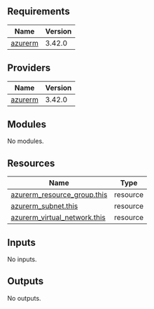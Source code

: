 ## Requirements

| Name | Version |
|------|---------|
| <a name="requirement_azurerm"></a> [azurerm](#requirement\_azurerm) | 3.42.0 |

## Providers

| Name | Version |
|------|---------|
| <a name="provider_azurerm"></a> [azurerm](#provider\_azurerm) | 3.42.0 |

## Modules

No modules.

## Resources

| Name | Type |
|------|------|
| [azurerm_resource_group.this](https://registry.terraform.io/providers/hashicorp/azurerm/3.42.0/docs/resources/resource_group) | resource |
| [azurerm_subnet.this](https://registry.terraform.io/providers/hashicorp/azurerm/3.42.0/docs/resources/subnet) | resource |
| [azurerm_virtual_network.this](https://registry.terraform.io/providers/hashicorp/azurerm/3.42.0/docs/resources/virtual_network) | resource |

## Inputs

No inputs.

## Outputs

No outputs.
